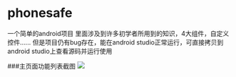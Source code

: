 # phonesafe
一个简单的android项目
里面涉及到许多初学者所用到的知识，4大组件，自定义控件......
但是项目仍有bug存在，能在android studio正常运行，可直接拷贝到android studio上查看源码并运行使用

###主页面功能列表截图
![](https://github.com/xcg-code/phonesafe/blob/master/app/src/main/res/drawable/home.jpg)
